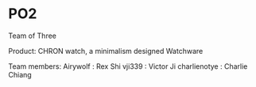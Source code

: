 # PO2

Team of Three

Product: 
  CHRON watch, a minimalism designed Watchware
  
Team members:
  Airywolf      : Rex Shi
  vji339        : Victor Ji
  charlienotye : Charlie Chiang
